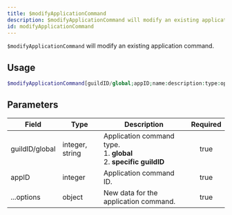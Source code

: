 ```yaml
---
title: $modifyApplicationCommand
description: $modifyApplicationCommand will modify an existing application command.
id: modifyApplicationCommand
---
```


`$modifyApplicationCommand` will modify an existing application command.

## Usage

```php
$modifyApplicationCommand[guildID/global;appID;name:description:type:options:defaultPermission;...options]
```

## Parameters

| Field          | Type            | Description                                                                 | Required |
| -------------- | --------------- | --------------------------------------------------------------------------- | :------: |
| guildID/global | integer, string | Application command type. <br/> 1. **global** <br/> 2. **specific guildID** |   true   |
| appID          | integer         | Application command ID.                                                     |   true   |
| ...options     | object          | New data for the application command.                                       |   true   |
